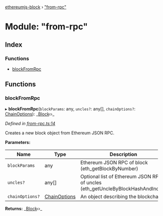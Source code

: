 [ethereumjs-block](../README.md) › ["from-rpc"](_from_rpc_.md)

# Module: "from-rpc"

## Index

### Functions

- [blockFromRpc](_from_rpc_.md#blockfromrpc)

## Functions

### blockFromRpc

▸ **blockFromRpc**(`blockParams`: any, `uncles?`: any[], `chainOptions?`: [ChainOptions](../interfaces/_index_.chainoptions.md)): _[Block](../classes/\_block_.block.md)‹›\_

_Defined in [from-rpc.ts:14](https://github.com/ethereumjs/ethereumjs-vm/blob/master/packages/block/src/from-rpc.ts#L14)_

Creates a new block object from Ethereum JSON RPC.

**Parameters:**

| Name            | Type                                                  | Description                                                                    |
| --------------- | ----------------------------------------------------- | ------------------------------------------------------------------------------ |
| `blockParams`   | any                                                   | Ethereum JSON RPC of block (eth_getBlockByNumber)                              |
| `uncles?`       | any[]                                                 | Optional list of Ethereum JSON RPC of uncles (eth_getUncleByBlockHashAndIndex) |
| `chainOptions?` | [ChainOptions](../interfaces/_index_.chainoptions.md) | An object describing the blockchain                                            |

**Returns:** _[Block](../classes/\_block_.block.md)‹›\_
